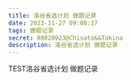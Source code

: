 ```yaml
---
title: 洛谷省选计划 做题记录
date: 2023-11-27 09:08:17
tags: 做题记录
secret: 08020923@Chisato&&Takina
description: 洛谷省选计划 做题记录
---
```


TEST洛谷省选计划 做题记录
